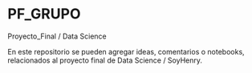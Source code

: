 # PF_GRUPO
Proyecto_Final / Data Science

En este repositorio se pueden agregar ideas, comentarios o notebooks, relacionados
al proyecto final de Data Science / SoyHenry.
